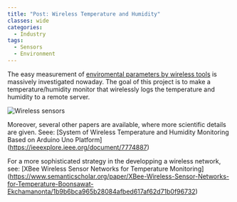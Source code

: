 ```yaml
---
title: "Post: Wireless Temperature and Humidity"
classes: wide
categories:
  - Industry
tags:
  - Sensors
  - Environment
---
```

 
The easy measurement of [enviromental parameters by wireless tools](https://www.instructables.com/id/Wireless-Temperature-and-Humidity-Monitor-With-ESP/) is massively investigated nowaday.
The goal of this project is to make a temperature/humidity monitor that wirelessly logs the temperature and humidity to a remote server.

![Wireless sensors](https://cdn.instructables.com/ORIG/FM0/KVLA/IE7JBIW2/FM0KVLAIE7JBIW2.jpg?auto=webp&frame=1&fit=bounds&md=ecd167b4865173233a934b0155437911)

Moreover, several other papers are available, where more scientific details are given. Seee: [System of Wireless Temperature and Humidity Monitoring Based on Arduino Uno Platform] (https://ieeexplore.ieee.org/document/7774887)


For a more sophisticated strategy in the developping a wireless network, see:
[XBee Wireless Sensor Networks for Temperature Monitoring] (https://www.semanticscholar.org/paper/XBee-Wireless-Sensor-Networks-for-Temperature-Boonsawat-Ekchamanonta/1b9b6bca965b28084afbed617af62d71b0f96732)



